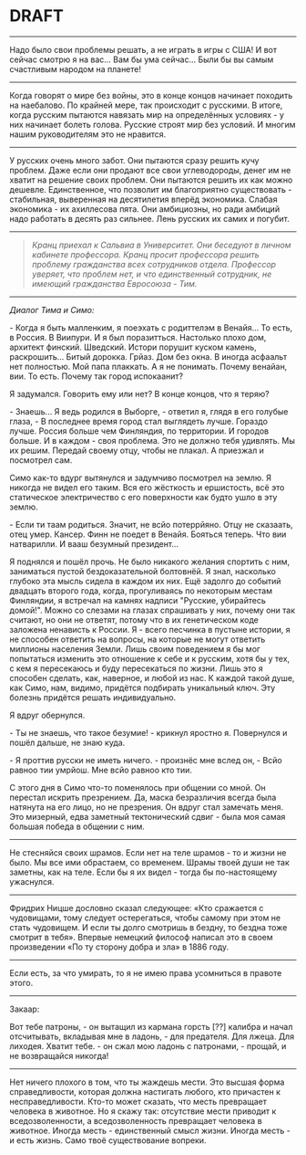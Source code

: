 # DRAFT

___

Надо было свои проблемы решать, а не играть в игры с США! И вот сейчас смотрю я на вас... Вам бы ума сейчас... Были бы вы самым счастливым народом на планете! 
___
Когда говорят о мире без войны, это в конце концов начинает походить на наебалово. По крайней мере, так происходит с русскими. В итоге, когда русским пытаются навязать мир на определённых условиях - у них начинает болеть голова. Русские строят мир без условий. И многим нашим руководителям это не нравится.
___
У русских очень много забот. Они пытаются сразу решить кучу проблем. Даже если они продают все свои углеводороды, денег им не хватит на решение своих проблем. Они пытаются решить их как можно дешевле. Единственное, что позволит им благоприятно существовать - стабильная, выверенная на десятилетия вперёд экономика. Слабая экономика - их ахиллесова пята. Они амбициозны, но ради амбиций надо работать в десять раз сильнее. Лень русских их самих и погубит. 

---

>_Кранц приехал к Сальвиа в Университет. Они беседуют 
в личном кабинете профессора. Кранц просит профессора 
решить проблему гражданства всех сотрудников отдела. Профессор
уверяет, что проблем нет, и что единственный сотрудник, не
имеющий гражданства Евросоюза - Тим._

---

*Диалог Тима и Симо:*

\- Когда я быть малленким, я поеэхать с родиттелэм в Венайя... То есть, в Россия. В Виипури. И я был поразитться. Настолько плохо дом, архитект финский. Шведский. Истори порушит куском камень, раскрошить... Битый дорокка. Грйаз. Дом без окна. В иногда асфаальт нет полностью. Мой папа плаккать. А я не понимать. Почему венайан, вии. То есть. Почему так город испокаанит?

Я задумался. Говорить ему или нет? В конце концов, что я теряю?

\- Знаешь... Я ведь родился в Выборге, - ответил я, глядя в его голубые глаза, - В последнее время город стал выглядеть лучше. Гораздо лучше. Россия больше чем Финляндия, по территории. И городов больше. И в каждом - своя проблема. Это не должно тебя удивлять. Мы их решим. Передай своему отцу, чтобы не плакал. А приезжал и посмотрел сам.

Симо как-то вдург вытянулся и задумчиво посмотрел на землю. Я никогда не видел его таким. Вся его жёсткость и ершистость, всё это статическое электричество с его поверхности как будто ушло в эту землю.

\- Если ти таам родиться. Значит, не всйо потеррйяно. Отцу не сказаать, отец умер. Кансер. Финн не поедет в Венайя. Бояться теперь. Что вии натварилли. И вааш безумный президент...

Я поднялся и пошёл прочь. Не было никакого желания спортить с ним, заниматься пустой бездоказательной болтовнёй. Я знал, насколько глубоко эта мысль сидела в каждом их них. Ещё задолго до событий двадцать второго года, когда, прогуливаясь по некоторым местам Финляндии, я встречал на камнях надписи "Русские, убирайтесь домой!". Можно со слезами на глазах спрашивать у них, почему они так считают, но они не ответят, потому что в их генетическом коде заложена ненависть к России. Я - всего песчинка в пустыне истории, я не способен ответить на вопросы, на которые не могут ответить миллионы населения Земли. Лишь своим поведением я бы мог попытаться изменить это отношение к себе и к русским, хотя бы у тех, с кем я пересекаюсь и буду пересекаться по жизни. Лишь это я способен сделать, как, наверное, и любой из нас. К каждой такой душе, как Симо, нам, видимо, придётся подбирать уникальный ключ. Эту болезнь придётся решать индивидуально.

Я вдруг обернулся.

\- Ты не знаешь, что такое безумие! - крикнул яростно я. Повернулся и пошёл дальше,  не знаю куда.

\- Я проттив русски не иметь ничего. - произнёс мне вслед он, - Всйо равноо тии умрйош. Мне всйо равноо кто тии.

С этого дня в Симо что-то поменялось при общении со мной. Он перестал искрить презрением. Да, маска безразличия всегда была натянута на его лицо, но не презрения. Он вдруг стал замечать меня. Это мизерный, едва заметный тектонический сдвиг - была моя самая большая победа в общении с ним.

---

Не стесняйся своих шрамов. Если нет на теле шрамов - то и жизни не было. Мы все ими обрастаем, со временем. Шрамы твоей души не так заметны, как на теле. Если бы я их видел - тогда бы по-настоящему ужаснулся.

---

Фридрих Ницше дословно сказал следующее: «Кто сражается с чудовищами, тому следует остерегаться, чтобы самому при этом не стать чудовищем. И если ты долго смотришь в бездну, то бездна тоже смотрит в тебя». Впервые немецкий философ написал это в своем произведении «По ту сторону добра и зла» в 1886 году.

---

Если есть, за что умирать, то я не имею права усомниться в правоте этого.

---
Закаар:

Вот тебе патроны, - он вытащил из кармана горсть [??] калибра и начал отсчитывать, вкладывая мне в ладонь, - для предателя. Для лжеца. Для лиходея. Хватит тебе. - он сжал мою ладонь с патронами, - прощай, и не возвращайся никогда!

---

Нет ничего плохого в том, что ты жаждешь мести. Это высшая форма справедливости, которая должна настигать любого, кто причастен к несправедливости. Кто-то может сказать, что месть превращает человека в животное. Но я скажу так: отсутствие мести приводит к вседозволенности, а вседозволенность превращает человека в животное. Иногда месть - единственный смысл жизни. Иногда месть - и есть жизнь. Само твоё существование вопреки.
